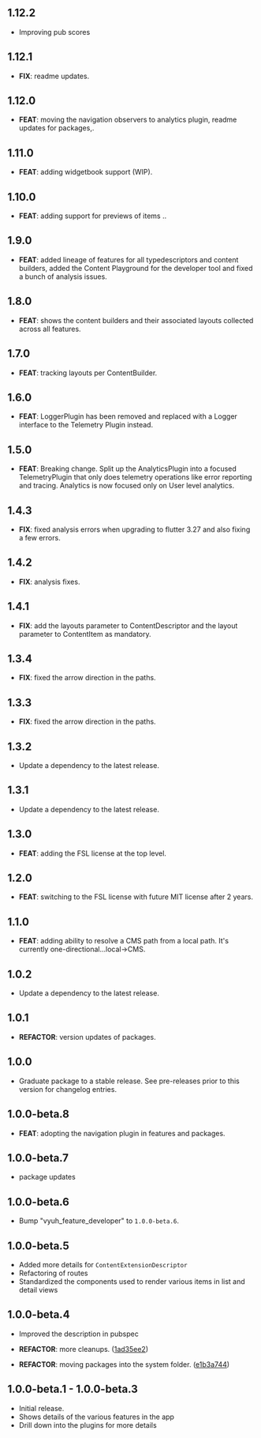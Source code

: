 ## 1.12.2

 - Improving pub scores

## 1.12.1

 - **FIX**: readme updates.

## 1.12.0

 - **FEAT**: moving the navigation observers to analytics plugin, readme updates for packages,.

## 1.11.0

 - **FEAT**: adding widgetbook support (WIP).

## 1.10.0

 - **FEAT**: adding support for previews of items ..

## 1.9.0

 - **FEAT**: added lineage of features for all typedescriptors and content builders, added the Content Playground for the developer tool and fixed a bunch of analysis issues.

## 1.8.0

 - **FEAT**: shows the content builders and their associated layouts collected across all features.

## 1.7.0

 - **FEAT**: tracking layouts per ContentBuilder.

## 1.6.0

 - **FEAT**: LoggerPlugin has been removed and replaced with a Logger interface to the Telemetry Plugin instead.

## 1.5.0

 - **FEAT**: Breaking change. Split up the AnalyticsPlugin into a focused TelemetryPlugin that only does telemetry operations like error reporting and tracing. Analytics is now focused only on User level analytics.

## 1.4.3

 - **FIX**: fixed analysis errors when upgrading to flutter 3.27 and also fixing a few errors.

## 1.4.2

 - **FIX**: analysis fixes.

## 1.4.1

 - **FIX**: add the layouts parameter to ContentDescriptor and the layout parameter to ContentItem as mandatory.

## 1.3.4

 - **FIX**: fixed the arrow direction in the paths.

## 1.3.3

 - **FIX**: fixed the arrow direction in the paths.

## 1.3.2

 - Update a dependency to the latest release.

## 1.3.1

 - Update a dependency to the latest release.

## 1.3.0

 - **FEAT**: adding the FSL license at the top level.

## 1.2.0

 - **FEAT**: switching to the FSL license with future MIT license after 2 years.

## 1.1.0

 - **FEAT**: adding ability to resolve a CMS path from a local path. It's currently one-directional...local->CMS.

## 1.0.2

 - Update a dependency to the latest release.

## 1.0.1

 - **REFACTOR**: version updates of packages.

## 1.0.0

 - Graduate package to a stable release. See pre-releases prior to this version for changelog entries.

## 1.0.0-beta.8

 - **FEAT**: adopting the navigation plugin in features and packages.

## 1.0.0-beta.7

 - package updates

## 1.0.0-beta.6

 - Bump "vyuh_feature_developer" to `1.0.0-beta.6`.

## 1.0.0-beta.5

- Added more details for `ContentExtensionDescriptor`
- Refactoring of routes
- Standardized the components used to render various items in list and detail
  views

## 1.0.0-beta.4

- Improved the description in pubspec

- **REFACTOR**: more cleanups.
  ([1ad35ee2](https://github.com/vyuh-tech/vyuh/commit/1ad35ee20a195dd4f4a59eedb91327ea9280cd8c))
- **REFACTOR**: moving packages into the system folder.
  ([e1b3a744](https://github.com/vyuh-tech/vyuh/commit/e1b3a744e16d2c464ce8128a6782d47f85f8e5ed))

## 1.0.0-beta.1 - 1.0.0-beta.3

- Initial release.
- Shows details of the various features in the app
- Drill down into the plugins for more details
